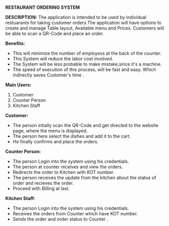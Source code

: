 ****RESTAURANT ORDERING SYSTEM****

**DESCRIPTION:**
The application is intended to be used by individual restuarants for taking customer orders.The application will have options to create and manage Table layout, Available menu and Prices. Customers will be able to scan a QR-Code and place an order.

**Benefits:**
- This will minimize the number of employess at the back of the counter.
- This System will reduce the labor cost involved.
- The System will be less probable to make mistake,since it's a machine.
- The speed of execution of this process, will be fast and easy. Which indirectly saves Customer's time .

**Main Users:**
1. Customer
2. Counter Person
3. Kitchen Staff

**Customer:**

- The person  intially scan the QR-Code and get directed to the website page, where the menu is displayed.
- The person here select the dishes and add it to the cart.
- He finally confirms  and place the orders.

**Counter Person:**

- The person Login into the system using his credentials.
- The person at counter receives and view the orders.
- Redirects the order to Kitchen with KOT number.
- The person receives the update from the kitchen about the status of order and recieves the order.
- Proceed with Billing at last.

**Kitchen Staff:**

- The person Login into the system using his credentials.
- Receives the orders from Counter which have KOT number.
- Sends the order and order status to Counter .


